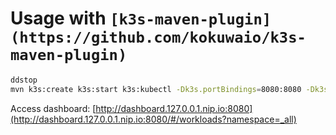 # Usage with `[k3s-maven-plugin](https://github.com/kokuwaio/k3s-maven-plugin)`

```sh
ddstop
mvn k3s:create k3s:start k3s:kubectl -Dk3s.portBindings=8080:8080 -Dk3s.kubectl.command="kubectl apply -k ." -Dk3s.kubectl.manifest=.
```

Access dashboard: [http://dashboard.127.0.0.1.nip.io:8080](http://dashboard.127.0.0.1.nip.io:8080/#/workloads?namespace=_all)
